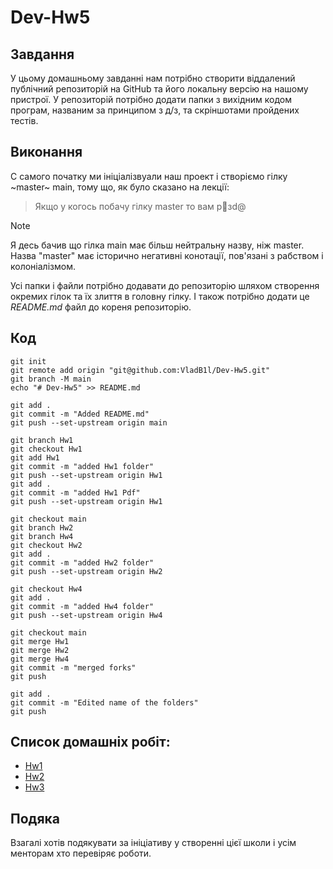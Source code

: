 # Dev-Hw5
## Завдання
 У цьому домашньому завданні нам потрібно створити віддалений публічний репозиторій на GitHub та його локальну версію на нашому пристрої. У репозиторій потрібно додати папки з вихідним кодом програм, названим за принципом з д/з, та скріншотами пройдених тестів.

 ## Виконання 
 С самого початку ми ініціалізвуали наш проект і створіємо гілку ~master~ main, тому що, як було сказано на лекції:
 >Якщо у когось побачу гілку master то вам p:cursing_face:зd@

 > [!NOTE]
> Я десь бачив що гілка main має більш нейтральну назву, ніж master. Назва "master" має історично негативні конотації, пов'язані з рабством і колоніалізмом.

 Усі папки і файли потрібно додавати до репозиторію шляхом створення окремих гілок та їх злиття в головну гілку. І також потрібно додати це _README.md_ файл до кореня репозиторію.

## Код
```
git init
git remote add origin "git@github.com:VladB1l/Dev-Hw5.git"
git branch -M main
echo "# Dev-Hw5" >> README.md

git add .
git commit -m "Added README.md"
git push --set-upstream origin main

git branch Hw1
git checkout Hw1
git add Hw1
git commit -m "added Hw1 folder"
git push --set-upstream origin Hw1
git add .
git commit -m "added Hw1 Pdf"
git push --set-upstream origin Hw1

git checkout main
git branch Hw2
git branch Hw4
git checkout Hw2
git add .
git commit -m "added Hw2 folder"
git push --set-upstream origin Hw2

git checkout Hw4
git add .
git commit -m "added Hw4 folder"
git push --set-upstream origin Hw4

git checkout main
git merge Hw1
git merge Hw2
git merge Hw4
git commit -m "merged forks"
git push

git add .
git commit -m "Edited name of the folders"
git push
```
 ## Список домашніх робіт:
 - [Hw1](https://github.com/VladB1l/Dev-Hw5/tree/main/%40yasnooo_Hw1)
 - [Hw2](https://github.com/VladB1l/Dev-Hw5/tree/main/%40yasnooo_Hw2)
 - [Hw3](https://github.com/VladB1l/Dev-Hw5/tree/main/%40yasnooo_Hw4)

 ## Подяка
 Взагалі хотів подякувати за ініціативу у створенні цієї школи і усім менторам хто перевіряє роботи. 
